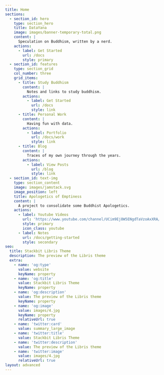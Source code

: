 ```yaml
---
title: Home
sections:
  - section_id: hero
    type: section_hero
    title: DataYana
    image: images/banner-temporary-total.png
    content: |
      Speculation on Buddhism, written by a nerd.
    actions:
      - label: Get Started
        url: /docs
        style: primary
  - section_id: features
    type: section_grid
    col_number: three
    grid_items:
      - title: Study Buddhism
        content: |
          Notes and links to study buddhism.
        actions:
          - label: Get Started
            url: /docs
            style: link
      - title: Personal Work
        content: |
          Having fun with data.
        actions:
          - label: Portfolio
            url: /docs/work
            style: link
      - title: Blog
        content: |
          Traces of my own journey through the years.
        actions:
          - label: View Posts
            url: /blog
            style: link
  - section_id: text-img
    type: section_content
    image: images/jamstack.svg
    image_position: left
    title: Apologetics of Emptiness
    content: |
      A project to consolidate some Buddhist Apologetics.
    actions:
      - label: Youtube Videos
        url: 'https://www.youtube.com/channel/UCim9Ej8W5ENgdTaVzoAxXRA/'
        style: primary
        icon_class: youtube
      - label: Notes
        url: /docs/getting-started
        style: secondary
seo:
  title: Stackbit Libris Theme
  description: The preview of the Libris theme
  extra:
    - name: 'og:type'
      value: website
      keyName: property
    - name: 'og:title'
      value: Stackbit Libris Theme
      keyName: property
    - name: 'og:description'
      value: The preview of the Libris theme
      keyName: property
    - name: 'og:image'
      value: images/4.jpg
      keyName: property
      relativeUrl: true
    - name: 'twitter:card'
      value: summary_large_image
    - name: 'twitter:title'
      value: Stackbit Libris Theme
    - name: 'twitter:description'
      value: The preview of the Libris theme
    - name: 'twitter:image'
      value: images/4.jpg
      relativeUrl: true
layout: advanced
---
```

